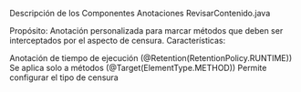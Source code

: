 Descripción de los Componentes
Anotaciones
RevisarContenido.java

Propósito: Anotación personalizada para marcar métodos que deben ser interceptados por el aspecto de censura.
Características:

Anotación de tiempo de ejecución (@Retention(RetentionPolicy.RUNTIME))
Se aplica solo a métodos (@Target(ElementType.METHOD))
Permite configurar el tipo de censura 

